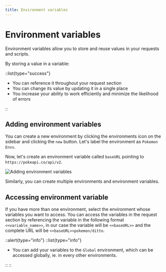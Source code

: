 ```yaml
---
title: Environment variables
---
```


# Environment variables

Environment variables allow you to store and reuse values in your requests and scripts.

By storing a value in a variable:

::list{type="success"}

- You can reference it throughout your request section
- You can change its value by updating it in a single place
- You increase your ability to work efficiently and minimize the likelihood of errors

::

## Adding environment variables

You can create a new environment by clicking the environments icon on the sidebar and clicking the `new` button. Let's label the environment as `Pokemon Envs`.

Now, let's create an environment variable called `baseURL` pointing to `https://pokeapi.co/api/v2`.

![Adding environment variables](/images/getting-started/rest/adding-env-variables.gif)

Similarly, you can create multiple environments and environment variables.

## Accessing environment variable

If you have more than one environment, select the environment whose variables you want to access. You can access the variables in the request section by referencing the variable in the following format `<<variable_name>>`, in our case the variable will be `<<baseURL>>` and the complete URL will be `<<baseURL>>pokemon/ditto`.

<ZoomableImage src="getting-started/rest/accessing-env-variable" extension="png" alt="Accessing environment variable" />

::alert{type="info"}
::list{type="info"}

- You can add your variables to the `Global` environment, which can be accessed globally, ie. in every other environments.

::
::
